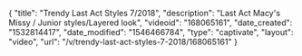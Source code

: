 {
    "title": "Trendy Last Act Styles 7\/2018",
    "description": "Last Act Macy's Missy \/ Junior styles\/Layered look",
    "videoid": "168065161",
    "date_created": "1532814417",
    "date_modified": "1546466784",
    "type": "captivate",
    "layout": "video",
    "url": "\/v\/trendy-last-act-styles-7-2018\/168065161"
}